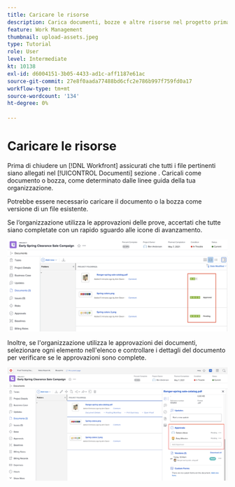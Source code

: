 ```yaml
---
title: Caricare le risorse
description: Carica documenti, bozze e altre risorse nel progetto prima di chiuderlo per garantire che tutti i dati pertinenti siano associati al progetto.
feature: Work Management
thumbnail: upload-assets.jpeg
type: Tutorial
role: User
level: Intermediate
kt: 10138
exl-id: d6004151-3b05-4433-ad1c-aff1187e61ac
source-git-commit: 27e8f0aada77488bd6cfc2e786b997f759fd0a17
workflow-type: tm+mt
source-wordcount: '134'
ht-degree: 0%

---
```


# Caricare le risorse

Prima di chiudere un [!DNL Workfront] assicurati che tutti i file pertinenti siano allegati nel [!UICONTROL Documenti] sezione . Caricali come documento o bozza, come determinato dalle linee guida della tua organizzazione.

Potrebbe essere necessario caricare il documento o la bozza come versione di un file esistente.

Se l’organizzazione utilizza le approvazioni delle prove, accertati che tutte siano completate con un rapido sguardo alle icone di avanzamento.

![Pagina Documenti che mostra le icone di avanzamento della bozza](assets/planner-fund-proof-progress-icons.png)

Inoltre, se l&#39;organizzazione utilizza le approvazioni dei documenti, selezionare ogni elemento nell&#39;elenco e controllare i dettagli del documento per verificare se le approvazioni sono complete.

![Riepilogo lato nella pagina Documenti che mostra l&#39;approvazione del documento](assets/planner-fund-document-approval.png)

<!---
learn more urls
Create proofs
Add new documents to Workfront
--->
